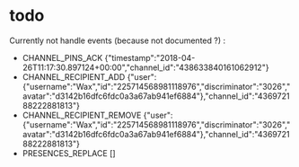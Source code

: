 # todo

Currently not handle events (because not documented ?) :

- CHANNEL_PINS_ACK {"timestamp":"2018-04-26T11:17:30.897124+00:00","channel_id":"438633840161062912"}
- CHANNEL_RECIPIENT_ADD {"user":{"username":"Wax","id":"225714568981118976","discriminator":"3026","avatar":"d3142b16dfc6fdc0a3a67ab941ef6884"},"channel_id":"436972188222881813"}
- CHANNEL_RECIPIENT_REMOVE {"user":{"username":"Wax","id":"225714568981118976","discriminator":"3026","avatar":"d3142b16dfc6fdc0a3a67ab941ef6884"},"channel_id":"436972188222881813"}
- PRESENCES_REPLACE []
